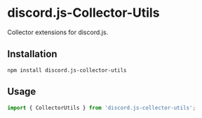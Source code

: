# discord.js-Collector-Utils

Collector extensions for discord.js.

## Installation

`npm install discord.js-collector-utils`

## Usage

```typescript
import { CollectorUtils } from 'discord.js-collector-utils';
```
